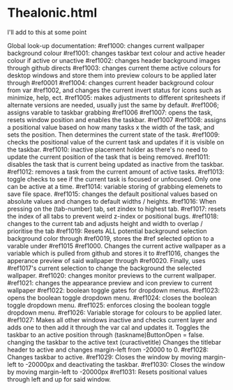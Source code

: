 # Thealonic.html
I'll add to this at some point


Global look-up documentation:
#ref1000: changes current wallpaper background colour
#ref1001: changes taskbar text colour and active header colour if active or unactive
#ref1002: changes header background images through github directs
#ref1003: changes current theme active colours for desktop windows and store them into preview colours to be applied later through #ref0001
#ref1004: changes current header background colour from var #ref1002, and changes the current invert status for icons such as minimize, help, ect.
#ref1005: makes adjustments to different spritesheets if alternate versions are needed, usually just the same by default.
#ref1006; assigns varable to taskbar grabbing #ref1006
#ref1007: opens the task, resets window position and enables the taskbar. #ref1007
#ref1008: assigns a positional value based on how many tasks x the width of the task, and sets the position. Then determines the current state of the task.
#ref1009: checks the positional value of the current task and updates if it is visible on the taskbar.
#ref1010: inactive placement holder as there's no need to update the current position of the task that is being removed.
#ref1011: disables the task that is current being updated as inactive from the taskbar.
#ref1012: removes a task from the current amount of active tasks.
#ref1013: toggle checks to see if the current task is focused or unfocused. Only one can be active at a time.
#ref1014: variable storing of grabbing elemenets to save file space.
#ref1015: changes the default positional values based on absolute values and changes to default widths / heights.
#ref1016: When pressing on the (tab-number) tab, set zindex to highest tab.
#ref1017: resets the index of all tabs to prevent weird z-index or positional bugs.
#ref1018: changes to the current tab and adjusts height and width to overlap / prioritise the tab
#ref1019: Resets ALL potential background selection background color through #ref0019, stores the #ref selected option to a varable under #ref1015 #ref1000. 
          Changes the current active wallpaper as a variable which is pulled from github and stores it to #ref1016, 
          changes the apperance preview of said wallpaper through #ref0020.
          Finally, uses #ref1017's current selection to change the background the selected wallpaper.
#ref1020: changes monitor previews to the current wallpaper.
#ref1021: changes the appearance preview and icon preview to current wallpaper
#ref1022: boolean toggle gates for dropdown menus.
#ref1023: opens the boolean toggle dropdown menu.
#ref1024: closes the boolean toggle dropdown menu.
#ref1025: enforces closing the boolean toggle dropdown menu.
#ref1026: Variable storage for colours to be applied later.
#ref1027: Makes all other windows inactive and checks current layer and adds one to then add it through the var cal and updates it.
          Toggles the taskbar to an active position through (taskname)ButtonOpen = false. changing the taskbar to the active text (curactivetitle)
          Changes the titlebar header to active and changes margin-left from -20000 to 0.
#ref1028: Changes taskbar to active.
#ref1029: Closes the window by moving margin-left to -20000px and deactivating the taskbar.
#ref1030: Closes the window by moving margin-left to -20000px
#ref1031: Resets positional values through left and up for said window. 

